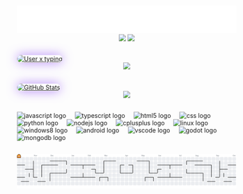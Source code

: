 <div align="center">
  <img src=".github/workflows/name.svg" />
</div>

<div align="center">
  <img src="https://visitor-badge.laobi.icu/badge?page_id=User-x-dev.User-x-dev&left_color=darkgoldenrod&right_color=darkgoldenrod&left_text=%20"  />
  <a href="https://discord.com/users/1349828594863702129"><img src="https://raw.githubusercontent.com/Safouene1/support-palestine-banner/master/StandWithPalestine.svg"  />
</div>

<h2 align="left"></h2>

<div align="left">
  <a href="https://git.io/typing-svg" target="_blank" rel="noopener noreferrer">
    <img
      src="https://readme-typing-svg.demolab.com?font=Inconsolata&weight=800&pause=1000&color=b37f25&center=false&vCenter=false&width=535&lines=My+Discord+Account"
      alt="User x typing"
      style="border-radius: 20px; box-shadow: 0 0 25px rgba(142, 76, 247, 0.7);"
    />
  </a>
</div>

<div align="center">
<a href="https://discord.com/users/1349828594863702129"><img src="https://lanyard.cnrad.dev/api/1349828594863702129?showDisplayName=true&hideDecoration=true&idleMessage=Coding...&theme=dark" /></a>
</div>

<h2 align="left"></h2>

<div align="left">
  <a href="https://git.io/typing-svg" target="_blank" rel="noopener noreferrer">
    <img
      src="https://readme-typing-svg.demolab.com?font=Inconsolata&weight=800&pause=1000&color=b37f25&center=false&vCenter=false&width=535&lines=GitHub+Stats"
      alt="GitHub Stats"
      style="border-radius: 20px; box-shadow: 0 0 25px rgba(142, 76, 247, 0.7);"
    />
  </a>
</div>

<div align="center">
<a href="https://discord.com/users/1349828594863702129"><img src="https://github-widgetbox.vercel.app/api/profile?username=User-x-dev&data=followers,repositories,stars,commits&theme=darkmode" /></a>
</div>

<h2 align="left"></h2>

<div align="left">
  <img src="https://cdn.jsdelivr.net/gh/devicons/devicon/icons/javascript/javascript-original.svg" height="40" alt="javascript logo"  />
  <img width="12" />
  <img src="https://cdn.jsdelivr.net/gh/devicons/devicon/icons/typescript/typescript-original.svg" height="40" alt="typescript logo"  />
  <img width="12" />
  <img src="https://cdn.jsdelivr.net/gh/devicons/devicon/icons/html5/html5-original.svg" height="40" alt="html5 logo"  />
  <img width="12" />
  <img src="https://cdn.jsdelivr.net/gh/devicons/devicon/icons/css3/css3-original.svg" height="40" alt="css logo"  />
  <img width="12" />
  <img src="https://cdn.jsdelivr.net/gh/devicons/devicon/icons/python/python-original.svg" height="40" alt="python logo"  />
  <img width="12" />
  <img src="https://cdn.simpleicons.org/nodedotjs/339933" height="40" alt="nodejs logo"  />
  <img width="12" />
  <img src="https://cdn.jsdelivr.net/gh/devicons/devicon/icons/cplusplus/cplusplus-original.svg" height="40" alt="cplusplus logo"  />
  <img width="12" />
  <img src="https://cdn.jsdelivr.net/gh/devicons/devicon/icons/linux/linux-original.svg" height="40" alt="linux logo"  />
  <img width="12" />
  <img src="https://cdn.jsdelivr.net/gh/devicons/devicon/icons/windows8/windows8-original.svg" height="40" alt="windows8 logo"  />
  <img width="12" />
  <img src="https://cdn.jsdelivr.net/gh/devicons/devicon/icons/android/android-original.svg" height="40" alt="android logo"  />
  <img width="12" />
  <img src="https://cdn.jsdelivr.net/gh/devicons/devicon/icons/vscode/vscode-original.svg" height="40" alt="vscode logo"  />
  <img width="12" />
  <img src="https://cdn.jsdelivr.net/gh/devicons/devicon/icons/godot/godot-original.svg" height="40" alt="godot logo"  />
  <img width="12" />
  <img src="https://cdn.simpleicons.org/mongodb/47A248" height="40" alt="mongodb logo"  />
</div>

###

<h2 align="left"></h2>

###

<picture>
  <source media="(prefers-color-scheme: dark)" srcset="https://raw.githubusercontent.com/User-x-dev/User-x-dev/output/pacman-contribution-graph-dark.svg">
  <source media="(prefers-color-scheme: light)" srcset="https://raw.githubusercontent.com/User-x-dev/User-x-dev/output/pacman-contribution-graph.svg">
  <img alt="pacman contribution graph" src="https://raw.githubusercontent.com/User-x-dev/User-x-dev/output/pacman-contribution-graph.svg">
</picture>
